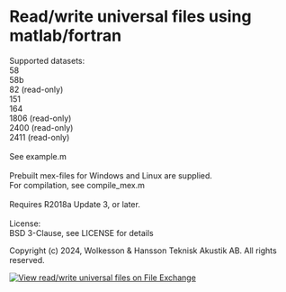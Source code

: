 # Read/write universal files using matlab/fortran

Supported datasets:\
58\
58b\
82 (read-only)\
151\
164\
1806 (read-only)\
2400 (read-only)\
2411 (read-only)\
\
See example.m\
\
Prebuilt mex-files for Windows and Linux are supplied.\
For compilation, see compile_mex.m\
\
Requires R2018a Update 3, or later.
\
\
License:\
BSD 3-Clause, see LICENSE for details

Copyright (c) 2024, Wolkesson & Hansson Teknisk Akustik AB. All rights reserved.

[![View read/write universal files on File Exchange](https://www.mathworks.com/matlabcentral/images/matlab-file-exchange.svg)](https://se.mathworks.com/matlabcentral/fileexchange/110705-read-write-universal-files)
